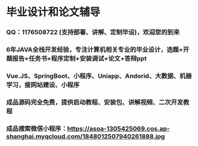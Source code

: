 # 毕业设计和论文辅导
### QQ：1176508722 (支持部署、讲解、定制毕设)，欢迎您的到来
### 6年JAVA全栈开发经验，专注计算机相关专业的毕业设计，选题+开题报告+任务书+程序定制+安装调试+论文+答辩ppt
### Vue.JS、SpringBoot、小程序、Uniapp、Andorid、大数据、机器学习，接网站建设、小程序

### 成品源码完全免费，提供启动教程、安装包、讲解视频、二次开发教程

### 成品搜索微信小程序：https://asoa-1305425069.cos.ap-shanghai.myqcloud.com/1848012507940261888.jpg




